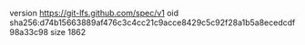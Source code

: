 version https://git-lfs.github.com/spec/v1
oid sha256:d74b15663889af476c3c4cc21c9acce8429c5c92f28a1b5a8ecedcdf98a33c98
size 1862
